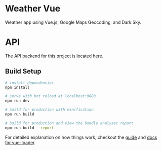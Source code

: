 # Weather Vue

Weather app using Vue.js, Google Maps Geocoding, and Dark Sky.

# API

The API backend for this project is located [here](https://github.com/krestaino/weather-api).

## Build Setup

``` bash
# install dependencies
npm install

# serve with hot reload at localhost:8080
npm run dev

# build for production with minification
npm run build

# build for production and view the bundle analyzer report
npm run build --report
```

For detailed explanation on how things work, checkout the [guide](http://vuejs-templates.github.io/webpack/) and [docs for vue-loader](http://vuejs.github.io/vue-loader).
